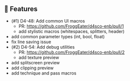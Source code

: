 ## 🚀 Features

- (#1) D4-48: Add common UI macros
  - PR: https://github.com/FroggEater/d4sco-enb/pull/1
  - add stylistic macros (whitespaces, splitters, header)
- add common parameter types (int, bool, float)
- fix line saving issue
- (#2) D4-54: Add debug utilities
  - PR: https://github.com/FroggEater/d4sco-enb/pull/2
  - add texture preview
- add splitscreen preview
- add clipping preview
- add technique and pass macros

